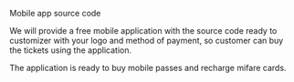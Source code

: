
Mobile app source code

We will provide a free mobile application with the source code ready to customizer with your logo and method of payment, so customer can buy the tickets using the application.

The application is ready to buy mobile passes and recharge mifare cards.


